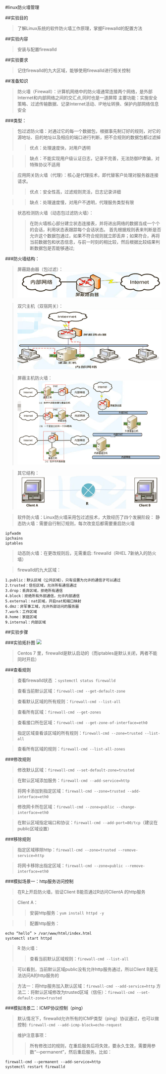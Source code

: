 #linux防火墙管理

##实验目的
>了解Linux系统的软件防火墙工作原理，掌握Firewalld的配置方法

##实验内容
>安装与配置firewalld

##实验要求
 >记住firewalld的九大区域，能够使用firewalld进行相关控制

##准备知识
>防火墙（Firewall）：计算机网络中的防火墙通常连接两个网络，是外部Internet和内部网络之间的交汇点,同时也是一道屏障
>主要功能：实施安全策略、过滤传输数据、记录Internet活动、IP地址转换、保护内部网络信息安全

###类型：
>包过滤防火墙：对通过它的每一个数据包，根据事先制订好的规则，对它的源地址、目的地址以及相应的端口进行判断，把不合规则的数据包都过滤掉 
>>优点：处理速度快，对用户透明

>>缺点：不能实现用户级认证日志，记录不完善，无法防御IP欺骗，对特殊协议不适用

>应用网关防火墙（代理）：核心是代理技术，即代替客户处理对服务器连接请求。
>>优点：安全性高，过滤规则灵活，日志记录详细

>>缺点：处理速度慢，对用户不透明，代理服务类型有限

>状态检测防火墙（动态包过滤防火墙）：
>>在防火墙核心部分建立状态连接表，并将进出网络的数据当成一个个的会话，利用状态表跟踪每个会话状态。
>>首先根据规则表来判断是否允许这个数据包通过，如果不符合规则就立即丢弃；如果符合，再将当前数据包和状态信息，与前一时刻的相比较，然后根据比较结果判断数据包是否能够通过;

###防火墙结构：
>屏蔽路由器（包过滤）：
![image](https://github.com/Becky-nuo/git-test/blob/master/images/firewall/001.png)


>双穴主机（双宿网关）：
![image](https://github.com/Becky-nuo/git-test/blob/master/images/firewall/003.png)

>屏蔽主机防火墙：
![image](https://github.com/Becky-nuo/git-test/blob/master/images/firewall/004.png)


>其它结构：
![image](https://github.com/Becky-nuo/git-test/blob/master/images/firewall/005.png)


>软件防火墙：Linux防火墙采用包过滤技术，大致经历了四个发展阶段：
>静态防火墙：需要自行制订规则，每次改变后都需要重启防火墙
```
ipfwadm	
ipchains	
iptables
```
>动态防火墙：在更改规则后，无需重启: firewalld（RHEL 7新纳入的防火墙）

>firewalld的九大区域：
```
1.public：默认区域（公共区域），只有设置为允许的通信才可以通过
2.trusted：信任区域，允许所有通信通过
3.drop：丢弃区域，拒绝所有通信
4.block：拒绝所有外部通信，允许内部通信
5.external：nat区域，开启nat和端口映射
6.dmz：非军事工域，允许外部访问的服务器
7.work：工作区域
8.home：家庭区域
9.internal：内部区域
```

##实验步骤

###实验拓扑图
![](http://images/firewall/005.png)
	
>Centos 7 里，firewalld是默认启动的（而iptables是默认关闭，两者不能同时开启）

###查看规则
>查看firewalld状态 ：`systemctl status firewalld`

>查看当前默认区域：`firewall-cmd --get-default-zone`

>查看默认区域的所有规则：`firewall-cmd --list-all`

>查看所有区域：`firewall-cmd --get-zones`

>查看接口所在区域：`firewall-cmd --get-zone-of-interface=eth0`

>指定区域查看该区域的所有规则：`firewall-cmd --zone=trusted --list-all`

>查看所有区域的规则：`firewall-cmd --list-all-zones`

###修改规则
>修改默认区域：`firewall-cmd --set-default-zone=trusted`

>在默认区域添加服务：`firewall-cmd --add-service=http`

>将网卡添加到指定区域：`firewall-cmd --zone=trusted --add-interface=eth0`

>修改网卡所在区域：`firewall-cmd --zone=public --change-interface=eth0`

>在默认区域指定端口和协议：`firewall-cmd --add-port=80/tcp`（建议在public区域设置）


###移除规则
>指定区域移除http：`firewall-cmd --zone=trusted --remove-service=http`

>将网卡移除出指定区域：`firewall-cmd --zone=public --remove-interface=eth0`

###模拟场景一：http服务访问控制
>在R上开启防火墙，验证Client B能否通过R访问ClientA 的http服务

>Client A：
>>安装http服务：`yum install httpd -y`

>>配置http服务：
```
echo “hello” > /var/www/html/index.html  
systemctl start httpd
```

>R 防火墙：
>>查看当前默认区域规则：`firewall-cmd --list-all`

>可以看到，当前默认区域public没有允许http服务通过，所以Client B是无法访问A的http服务的

>方法一：将http服务加入默认区域：`firewall-cmd --add-service=http`
>方法二：将默认区域修改为trusted区域（信任）：`firewall-cmd --set-default-zone=trusted`

###模拟场景二：ICMP协议控制（ping）
>默认情况下，firewalld允许所有的ICMP类型（ping）协议通过，也可以做控制:
`firewall-cmd --add-icmp-block=echo-request`

>维护注意事项：
>>所有修改过的规则，在重启服务后将失效，要永久生效，需要用参数“--permanent”，然后重启服务。比如：
```
firewall-cmd --permanent --add-service=http
systemctl restart firewalld
```
